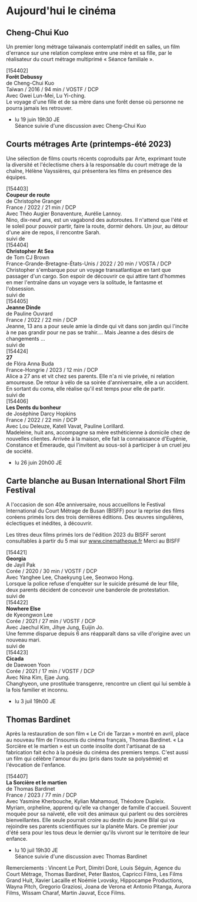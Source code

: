 # Aujourd'hui le cinéma

## Cheng-Chui Kuo

Un premier long métrage taïwanais contemplatif inédit en salles, un film d'errance sur une relation complexe entre une mère et sa fille, par le réalisateur du court métrage multiprimé « Séance familiale ».

[154402]  
**Forêt Debussy**  
de Cheng-Chui Kuo  
Taïwan / 2016 / 94 min / VOSTF / DCP  
Avec Gwei Lun-Mei, Lu Yi-ching.  
Le voyage d'une fille et de sa mère dans une forêt dense où personne ne pourra jamais les retrouver.

- lu 19 juin 19h30 JE  
Séance suivie d'une discussion avec Cheng-Chui Kuo

## Courts métrages Arte (printemps-été 2023)

Une sélection de films courts récents coproduits par Arte, exprimant toute la diversité et l'éclectisme chers à la responsable du court métrage de la chaîne, Hélène Vayssières, qui présentera les films en présence des équipes.

[154403]  
**Coupeur de route**  
de Christophe Granger  
France / 2022 / 21 min / DCP  
Avec Théo Augier Bonaventure, Aurélie Lannoy.  
Nino, dix-neuf ans, est un vagabond des autoroutes. Il n'attend que l'été et le soleil pour pouvoir partir, faire la route, dormir dehors. Un jour, au détour d'une aire de repos, il rencontre Sarah.  
suivi de  
[154404]  
**Christopher At Sea**  
de Tom CJ Brown  
France-Grande-Bretagne-États-Unis / 2022 / 20 min / VOSTA / DCP  
Christopher s'embarque pour un voyage transatlantique en tant que passager d'un cargo. Son espoir de découvrir ce qui attire tant d'hommes en mer l'entraîne dans un voyage vers la solitude, le fantasme et l'obsession.  
suivi de  
[154405]  
**Jeanne Dinde**  
de Pauline Ouvrard  
France / 2022 / 22 min / DCP  
Jeanne, 13 ans a pour seule amie la dinde qui vit dans son jardin qui l'incite à ne pas grandir pour ne pas se trahir.... Mais Jeanne a des désirs de changements ...  
suivi de  
[154424]  
**27**  
de Flóra Anna Buda  
France-Hongrie / 2023 / 12 min / DCP  
Alice a 27 ans et vit chez ses parents. Elle n'a ni vie privée, ni relation amoureuse. De retour à vélo de sa soirée d'anniversaire, elle a un accident. En sortant du coma, elle réalise qu'il est temps pour elle de partir.  
suivi de  
[154406]  
**Les Dents du bonheur**  
de Joséphine Darcy Hopkins  
France / 2022 / 22 min / DCP  
Avec Lou Deleuze, Katell Vavat, Pauline Lorillard.  
Madeleine, huit ans, accompagne sa mère esthéticienne à domicile chez de nouvelles clientes. Arrivée à la maison, elle fait la connaissance d'Eugénie, Constance et Émeraude, qui l'invitent au sous-sol à participer à un cruel jeu de société.

- lu 26 juin 20h00 JE

## Carte blanche au Busan International Short Film Festival

A l'occasion de son 40e anniversaire, nous accueillons le Festival International du Court Métrage de Busan (BISFF) pour la reprise des films coréens primés lors des trois dernières éditions. Des œuvres singulières, éclectiques et inédites, à découvrir.

Les titres deux films primés lors de l'édition 2023 du BISFF seront consultables à partir du 5 mai sur www.cinematheque.fr Merci au BISFF

[154421]  
**Georgia**  
de Jayil Pak  
Corée / 2020 / 30 min / VOSTF / DCP  
Avec Yanghee Lee, Chaekyung Lee, Seonwoo Hong.  
Lorsque la police refuse d'enquêter sur le suicide présumé de leur fille, deux parents décident de concevoir une banderole de protestation.  
suivi de  
[154422]  
**Nowhere Else**  
de Kyeongwon Lee  
Corée / 2021 / 27 min / VOSTF / DCP  
Avec Jaechul Kim, Jihye Jung, Euijin Jo.  
Une femme disparue depuis 6 ans réapparaît dans sa ville d'origine avec un nouveau mari.  
suivi de  
[154423]  
**Cicada**  
de Daewoen Yoon  
Corée / 2021 / 17 min / VOSTF / DCP  
Avec Nina Kim, Ejae Jung.  
Changhyeon, une prostituée transgenre, rencontre un client qui lui semble à la fois familier et inconnu.

- lu 3 juil 19h00 JE

## Thomas Bardinet

Après la restauration de son film « Le Cri de Tarzan » montré en avril, place au nouveau film de l'insoumis du cinéma français, Thomas Bardinet. « La Sorcière et le martien » est un conte insolite dont l'artisanat de sa fabrication fait écho à la poésie du cinéma des premiers temps. C'est aussi un film qui célèbre l'amour du jeu (pris dans toute sa polysémie) et l'évocation de l'enfance.

[154407]  
**La Sorcière et le martien**  
de Thomas Bardinet  
France / 2023 / 77 min / DCP  
Avec Yasmine Kherbouche, Kylian Mahamoud, Théodore Dupleix.  
Myriam, orpheline, apprend qu'elle va changer de famille d'accueil. Souvent moquée pour sa naïveté, elle voit des animaux qui parlent ou des sorcières bienveillantes. Elle seule pourrait croire au destin du jeune Bilal qui va rejoindre ses parents scientifiques sur la planète Mars. Ce premier jour d'été sera pour les tous deux le dernier qu'ils vivront sur le territoire de leur enfance.

- lu 10 juil 19h30 JE  
Séance suivie d'une discussion avec Thomas Bardinet

Remerciements : Vincent Le Port, Dimitri Doré, Louis Séguin, Agence du Court Métrage, Thomas Bardinet, Peter Bastos, Capricci Films, Les Films Grand Huit, Xavier Lacaille et Noémie Lvovsky, Hippocampe Productions, Wayna Pitch, Gregorio Graziosi, Joana de Verona et Antonio Pitanga, Aurora Films, Wissam Charaf, Martin Jauvat, Ecce Films.